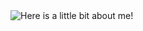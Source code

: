 <img src="https://github.com/MasonSlover/MasonSlover/blob/master/output.gif" alt="Here is a little bit about me!">

